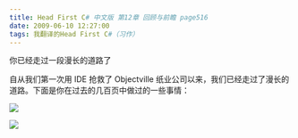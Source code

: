 ```yaml
---
title: Head First C# 中文版 第12章 回顾与前瞻 page516
date: 2009-06-10 12:27:00
tags: 我翻译的Head First C#（习作）
---
```

你已经走过一段漫长的道路了

  

自从我们第一次用  IDE  抢救了  Objectville  纸业公司以来，我们已经走过了漫长的道路。下面是你在过去的几百页中做过的一些事情：

  

![](https://p-blog.csdn.net/images/p_blog_csdn_net/cuipengfei1/EntryImages/20090610/2009-06-10_12-13-25.jpg)

![](https://p-blog.csdn.net/images/p_blog_csdn_net/cuipengfei1/EntryImages/20090610/2009-06-10_12-19-29.jpg)



